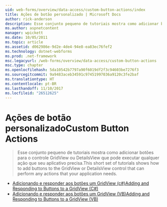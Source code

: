 ```yaml
---
uid: web-forms/overview/data-access/custom-button-actions/index
title: Ações de botão personalizado | Microsoft Docs
author: rick-anderson
description: Esse conjunto pequeno de tutoriais mostra como adicionar botões para o controle GridView ou DetailsView que pode executar qualquer ação que seu aplicativo precisa.
ms.author: aspnetcontent
manager: wpickett
ms.date: 10/05/2011
ms.topic: article
ms.assetid: d062986e-9d2e-4de4-94e8-ea83ec76fef2
ms.technology: dotnet-webforms
ms.prod: .net-framework
msc.legacyurl: /web-forms/overview/data-access/custom-button-actions
msc.type: chapter
ms.openlocfilehash: 5da10542b7797a90f6019df2f3c94603be7276f3
ms.sourcegitcommit: 9a9483aceb34591c97451997036a9120c3fe2baf
ms.translationtype: HT
ms.contentlocale: pt-BR
ms.lasthandoff: 11/10/2017
ms.locfileid: "26512625"
---
```

<a name="custom-button-actions"></a><span data-ttu-id="a4b16-103">Ações de botão personalizado</span><span class="sxs-lookup"><span data-stu-id="a4b16-103">Custom Button Actions</span></span>
====================
> <span data-ttu-id="a4b16-104">Esse conjunto pequeno de tutoriais mostra como adicionar botões para o controle GridView ou DetailsView que pode executar qualquer ação que seu aplicativo precisa.</span><span class="sxs-lookup"><span data-stu-id="a4b16-104">This short set of tutorials shows how to add buttons to the GridView or DetailsView control that can perform any actions that your application needs.</span></span>


- [<span data-ttu-id="a4b16-105">Adicionando e responder aos botões um GridView (c#)</span><span class="sxs-lookup"><span data-stu-id="a4b16-105">Adding and Responding to Buttons to a GridView (C#)</span></span>](adding-and-responding-to-buttons-to-a-gridview-cs.md)
- [<span data-ttu-id="a4b16-106">Adicionando e responder aos botões um GridView (VB)</span><span class="sxs-lookup"><span data-stu-id="a4b16-106">Adding and Responding to Buttons to a GridView (VB)</span></span>](adding-and-responding-to-buttons-to-a-gridview-vb.md)
